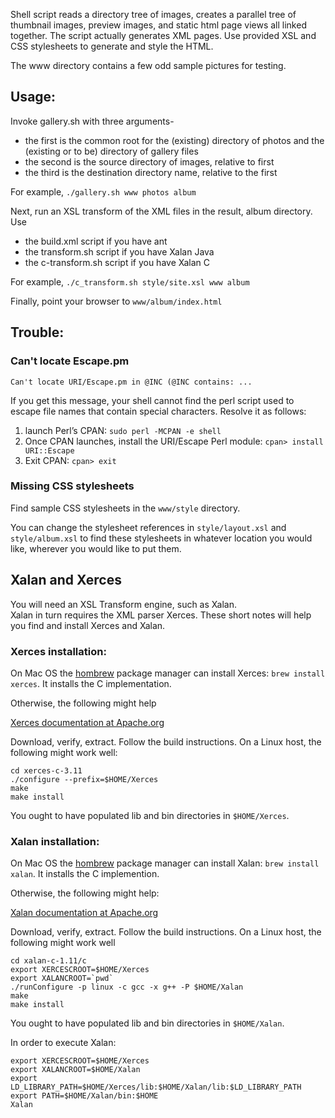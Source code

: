 Shell script reads a directory tree of images, creates a parallel tree of
thumbnail images, preview images, and static html page views all linked
together.  The script actually generates XML pages.  Use provided XSL and CSS
stylesheets to generate and style the HTML.

The www directory contains a few odd sample pictures for testing.

## Usage:

Invoke gallery.sh with three arguments-
- the first is the common root for the (existing) directory of photos and
  the (existing or to be) directory of gallery files
- the second is the source directory of images, relative to first
- the third is the destination directory name, relative to the first

For example, `./gallery.sh www photos album`

Next, run an XSL transform of the XML files in the result, album
directory.  Use
- the build.xml script if you have ant
- the transform.sh script if you have Xalan Java
- the c-transform.sh script if you have Xalan C

For example, `./c_transform.sh style/site.xsl www album`

Finally, point your browser to `www/album/index.html`

## Trouble:

### Can't locate Escape.pm

```
Can't locate URI/Escape.pm in @INC (@INC contains: ...
```

If you get this message, your shell cannot find the perl script used to escape
file names that contain special characters.  Resolve it as follows:

1. launch Perl’s CPAN:
   `sudo perl -MCPAN -e shell`
2. Once CPAN launches, install the URI/Escape Perl module:
   `cpan> install URI::Escape`
3. Exit CPAN:
   `cpan> exit`

### Missing CSS stylesheets
Find sample CSS stylesheets in the `www/style` directory.

You can change the stylesheet references in
`style/layout.xsl` and `style/album.xsl` to find these stylesheets
in whatever location you would like, wherever you would like to put them.

## Xalan and Xerces
You will need an XSL Transform engine, such as Xalan.  
Xalan in turn requires the XML parser Xerces.
These short notes will help you find and install Xerces and Xalan.  

### Xerces installation:
On Mac OS the [hombrew](https://brew.sh/) package manager can
install Xerces: `brew install xerces`. It installs the C implementation.

Otherwise, the following might help

[Xerces documentation at Apache.org](http://xerces.apache.org/xerces-c/)

Download, verify, extract.
Follow the build instructions.
On a Linux host, the following might work well:

```
cd xerces-c-3.11
./configure --prefix=$HOME/Xerces
make
make install
```

You ought to have populated lib and bin directories in `$HOME/Xerces`.

### Xalan installation:
On Mac OS the [hombrew](https://brew.sh/) package manager can
install Xalan: `brew install xalan`. It installs the C implemention.

Otherwise, the following might help:

[Xalan documentation at Apache.org](https://xalan.apache.org/xalan-c/)

Download, verify, extract.
Follow the build instructions.  On a Linux host, the following might work well

```
cd xalan-c-1.11/c
export XERCESCROOT=$HOME/Xerces
export XALANCROOT=`pwd`
./runConfigure -p linux -c gcc -x g++ -P $HOME/Xalan
make
make install
```

You ought to have populated lib and bin directories in `$HOME/Xalan`.

In order to execute Xalan:

```
export XERCESCROOT=$HOME/Xerces
export XALANCROOT=$HOME/Xalan
export LD_LIBRARY_PATH=$HOME/Xerces/lib:$HOME/Xalan/lib:$LD_LIBRARY_PATH
export PATH=$HOME/Xalan/bin:$HOME
Xalan
```
